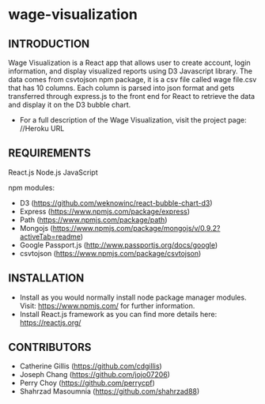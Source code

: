 # wage-visualization

INTRODUCTION
------------

Wage Visualization is a React app that allows user to create account, login information, and display visualized reports using D3 Javascript library.
The data comes from csvtojson npm package, it is a csv file called wage file.csv that has 10 columns. Each column is parsed into json format and gets transferred through express.js
to the front end for React to retrieve the data and display it on the D3 bubble chart.

* For a full description of the Wage Visualization, visit the project page:
//Heroku URL

REQUIREMENTS
------------

React.js
Node.js
JavaScript

npm modules:

* D3 (https://github.com/weknowinc/react-bubble-chart-d3)
* Express (https://www.npmjs.com/package/express)
* Path (https://www.npmjs.com/package/path)
* Mongojs (https://www.npmjs.com/package/mongojs/v/0.9.2?activeTab=readme)
* Google Passport.js (http://www.passportjs.org/docs/google)
* csvtojson (https://www.npmjs.com/package/csvtojson)

INSTALLATION
------------

* Install as you would normally install node package manager modules.
Visit: https://www.npmjs.com/ for further information.
* Install React.js framework as you can find more details here: https://reactjs.org/

CONTRIBUTORS
------------
- Catherine Gillis (https://github.com/cdgillis)
- Joseph Chang (https://github.com/jojo07206)
- Perry Choy (https://github.com/perrycpf)
- Shahrzad Masoumnia (https://github.com/shahrzad88)
